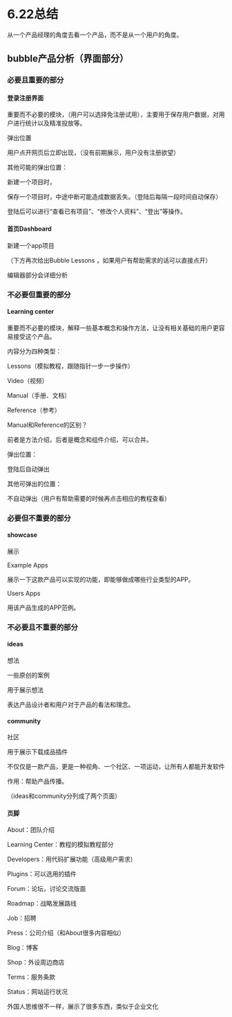 # 6.22总结

从一个产品经理的角度去看一个产品，而不是从一个用户的角度。

## bubble产品分析（界面部分）

### 必要且重要的部分

#### 登录注册界面

重要而不必要的模块，（用户可以选择免注册试用），主要用于保存用户数据，对用户进行统计以及精准投放等。

弹出位置

用户点开网页后立即出现，（没有前期展示，用户没有注册欲望）

其他可能的弹出位置：

新建一个项目时，

保存一个项目时，中途中断可能造成数据丢失。（登陆后每隔一段时间自动保存）

登陆后可以进行“查看已有项目”、“修改个人资料”、“登出”等操作。

#### 首页Dashboard 

新建一个app项目

（下方再次给出Bubble Lessons ，如果用户有帮助需求的话可以直接点开）

编辑器部分会详细分析

### 不必要但重要的部分

#### Learning center

重要而不必要的模块，解释一些基本概念和操作方法，让没有相关基础的用户更容易接受这个产品。

内容分为四种类型：

Lessons（模拟教程，跟随指针一步一步操作）

Video（视频）

Manual（手册、文档）

Reference（参考）

Manual和Reference的区别？

前者是方法介绍，后者是概念和组件介绍，可以合并。

弹出位置：

登陆后自动弹出

其他可弹出的位置：

不自动弹出（用户有帮助需要的时候再点击相应的教程查看）

### 必要但不重要的部分

#### showcase

展示

Example Apps

展示一下这款产品可以实现的功能，即能够做成哪些行业类型的APP。

Users Apps

用该产品生成的APP范例。

### 不必要且不重要的部分

#### ideas

想法

一些原创的案例

用于展示想法

表达产品设计者和用户对于产品的看法和理念。

#### community

社区

用于展示下载成品插件

不仅仅是一款产品，更是一种视角、一个社区、一项运动，让所有人都能开发软件

作用：帮助产品传播。

（ideas和community分列成了两个页面）

#### 页脚

About：团队介绍

Learning Center：教程的模拟教程部分 

Developers：用代码扩展功能（高级用户需求）

Plugins：可以选用的插件

Forum：论坛，讨论交流版面

Roadmap：战略发展路线

Job：招聘

Press：公司介绍（和About很多内容相似）

Blog：博客

Shop：外设周边商店

Terms：服务条款

Status：网站运行状况

外国人思维很不一样，展示了很多东西，类似于企业文化